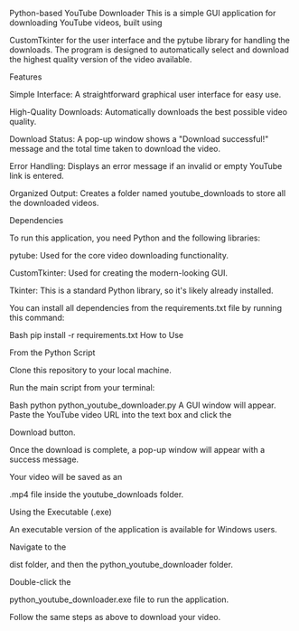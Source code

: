 

Python-based YouTube Downloader
This is a simple GUI application for downloading YouTube videos, built using 

CustomTkinter for the user interface and the pytube library for handling the downloads. The program is designed to automatically select and download the highest quality version of the video available.


Features

Simple Interface: A straightforward graphical user interface for easy use.

High-Quality Downloads: Automatically downloads the best possible video quality.

Download Status: A pop-up window shows a "Download successful!" message and the total time taken to download the video.

Error Handling: Displays an error message if an invalid or empty YouTube link is entered.

Organized Output: Creates a folder named youtube_downloads to store all the downloaded videos.

Dependencies

To run this application, you need Python and the following libraries:

pytube: Used for the core video downloading functionality.

CustomTkinter: Used for creating the modern-looking GUI.

Tkinter: This is a standard Python library, so it's likely already installed.

You can install all dependencies from the requirements.txt file by running this command:

Bash
pip install -r requirements.txt
How to Use

From the Python Script

Clone this repository to your local machine.

Run the main script from your terminal:

Bash
python python_youtube_downloader.py
A GUI window will appear. Paste the YouTube video URL into the text box and click the 

Download button.

Once the download is complete, a pop-up window will appear with a success message.

Your video will be saved as an 

.mp4 file inside the youtube_downloads folder.

Using the Executable (.exe)

An executable version of the application is available for Windows users.

Navigate to the 

dist folder, and then the python_youtube_downloader folder.

Double-click the 

python_youtube_downloader.exe file to run the application.

Follow the same steps as above to download your video.

